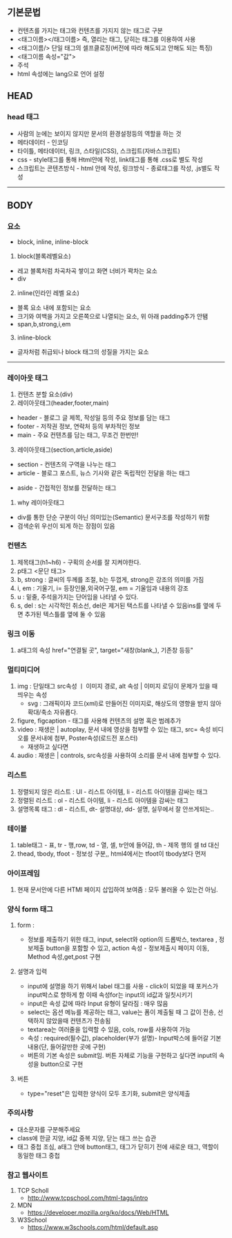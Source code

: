 ## 기본문법
* 컨텐츠를 가지는 태그와 컨텐츠를 가지지 않는 태그로 구분
* <태그이름></태그이름> 즉, 열리는 태그, 닫히는 태그를 이용하여 사용
* <태그이름/> 단일 태그의 셀프클로징(버전에 따라 해도되고 안해도 되는 특징)
* <태그이름 속성="값">
* 주석 <!--   내용    -->
* html 속성에는 lang으로 언어 설정


## HEAD
### head 태그
* 사람의 눈에는 보이지 않지만 문서의 환경설정등의 역할을 하는 것
* 메타데이터 - 인코딩
* 타이틀, 메타데이터, 링크, 스타일(CSS), 스크립트(자바스크립트)
* css - style태그를 통해 Html안에 작성, link태그를 통해 .css로 별도 작성
* 스크립트는 콘텐츠방식 - html 안에 작성, 링크방식 - 종료태그를 작성, .js별도 작성
---
## BODY
### 요소
* block, inline, inline-block
1. block(블록레벨요소)
- 레고 블록처럼 차곡차곡 쌓이고 화면 너비가 꽉차는 요소
- div
2. inline(인라인 레벨 요소)
- 블록 요소 내에 포함되는 요소
- 크기와 여백을 가지고 오른쪽으로 나열되는 요소, 위 아래 padding추가 안됌
- span,b,strong,i,em
3. inline-block
- 글자처럼 취급되나 block 태그의 성질을 가지는 요소

---
### 레이아웃 태그
1. 컨텐츠 분할 요소(div)
2. 레이아웃태그(header,footer,main)
* header - 블로그 글 제목, 작성일 등의 주요 정보를 담는 태그
* footer - 저작권 정보, 연락처 등의 부차적인 정보
* main - 주요 컨텐츠를 담는 태그, 무조건 한번만!
3. 레이아웃태그(section,article,aside)
  * section - 컨텐츠의 구역을 나누는 태그
  * article - 블로그 포스트, 뉴스 기사와 같은 독립적인 전달을 하는 태그
 - aside - 간접적인 정보를 전달하는 태그
1. why 레이아웃태그
 - div를 통한 단순 구분이 아닌 의미있는(Semantic) 문서구조를 작성하기 위함
 - 검색순위 우선이 되게 하는 장점이 있음

### 컨텐츠
1. 제목태그(h1~h6) - 구획의 순서를 잘 지켜야한다.
2. p태그 <문단 태그> 
3. b, strong : 글씨의 두께를 조절, b는 두껍게, strong은 강조의 의미를 가짐
4. i, em : 기울기, i= 등장인물,외국어구절, em = 기울임과 내용의 강조
5. u : 밑줄, 주석을가지는 단어임을 나타낼 수 있다.
6. s, del : s는 시각적인 취소선, del은 제거된 택스트를 나타낼 수 있음ins를 옆에 두면 추가된 텍스틀를 옆에 둘 수 있음

### 링크 이동
1. a태그의 속성 href="연결될 곳", target="새창(blank_), 기존창 등등"

### 멀티미디어
1. img : 단일태그 src속성 ㅣ 이미지 경로, alt 속성 | 이미지 로딩이 문제가 있을 때 띄우는 속성
   * svg : 그래픽이자 코드(xml)로 만들어진 이미지로, 해상도의 영향을 받지 않아 확대/축소 자유롭다.
2. figure, figcaption - 태그를 사용해 컨텐츠의 설명 혹은 범례추가
3. video : 재생은 | autoplay, 문서 내에 영상을 첨부할 수 있는 태그, src= 속성 비디오를 문서내에 첨부, Poster속성(로드전 포스터)
   * 재생하고 싶다면
4. audio : 재생은 | controls, src속성을 사용하여 소리를 문서 내에 첨부할 수 있다. 

### 리스트
1. 정렬되지 않은 리스트 : Ul - 리스트 아이템, li - 리스트 아이템을 감싸는 태그
2. 정렬된 리스트 : ol - 리스트 아이템, li - 리스트 아이템을 감싸는 태그
3. 설명목록 태그 : dl - 리스트, dt- 설명대상, dd- 설명, 실무에서 잘 안쓰게되는..

### 테이블
1. table태그 - 표, tr - 행,row, td - 열, 셀, tr안에 들어감,  th - 제목 행의 셀 td 대신
2. thead, tbody, tfoot - 정보성 구분,, html4에서는 tfoot이 tbody보다 먼저

### 아이프레임
1. 현재 문서안에 다른 HTMl 페이지 삽입하여 보여줌 : 모두 불러올 수 있는건 아님.

### 양식 form 태그
1. form : 
   * 정보를 제출하기 위한 태그, input, select와 option의 드롭박스, textarea , 정보제출 button을 포함할 수 있고, action 속성 - 정보제출시 페이지 이동, Method 속성,get,post 구현
2. 설명과 입력
   * input에 설명을 하기 위해서 label 태그를 사용 - click이 되었을 때 포커스가 input박스로 향하게 함 이때 속성for는 input의 id값과 일칫시키기
   * input은 속성 값에 따라 Input 유형이 달라짐 : 매우 많음
   * select는 옵션 메뉴를 제공하는 태그, value는 폼이 제출될 때 그 값이 전송, 선택하지 않았을때 컨텐츠가 전송됨
   * textarea는 여러줄을 입력할 수 있음, cols, row를 사용하여 가능
   * 속성 : required(필수값), placeholder(부가 설명)- Input박스에 들어갈 기본 내용(단, 들어갈만한 곳에 구현)
   * 버튼의 기본 속성은 submit임. 버튼 자체로 기능을 구현하고 싶다면 input의 속성을 button으로 구현

3. 버튼
   * type="reset"은 입력한 양식이 모두 초기화, submit은 양식제출

### 주의사항
*   대소문자를 구분해주세요
*   class에 한글 지양, id값 중복 지양, 닫는 태그 쓰는 습관
*   태그 중첩 조심, a태그 안에 button태그, 태그가 닫히기 전에 새로운 태그, 역할이 동일한 태그 중첩 

### 참고 웹사이트
1. TCP Scholl
   * http://www.tcpschool.com/html-tags/intro
2. MDN
   * https://developer.mozilla.org/ko/docs/Web/HTML
3. W3School
   * https://www.w3schools.com/html/default.asp